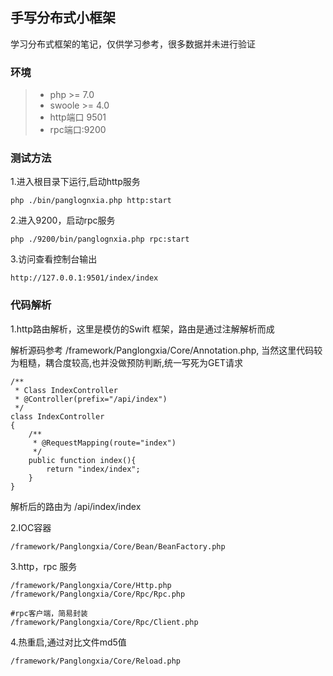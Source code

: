 ## 手写分布式小框架

学习分布式框架的笔记，仅供学习参考，很多数据并未进行验证

### 环境
>+ php >= 7.0
>+ swoole >= 4.0
>+ http端口 9501
>+ rpc端口:9200

### 测试方法

1.进入根目录下运行,启动http服务
```
php ./bin/panglognxia.php http:start
```
2.进入9200，启动rpc服务
```
php ./9200/bin/panglognxia.php rpc:start
```

3.访问查看控制台输出
```
http://127.0.0.1:9501/index/index
```

### 代码解析
1.http路由解析，这里是模仿的Swift 框架，路由是通过注解解析而成

解析源码参考 /framework/Panglongxia/Core/Annotation.php,
当然这里代码较为粗糙，耦合度较高,也并没做预防判断,统一写死为GET请求
```
/**
 * Class IndexController
 * @Controller(prefix="/api/index")
 */
class IndexController
{
    /**
     * @RequestMapping(route="index")
     */
    public function index(){
        return "index/index";
    }
}
```
解析后的路由为 /api/index/index

2.IOC容器
```
/framework/Panglongxia/Core/Bean/BeanFactory.php
```

3.http，rpc 服务
```
/framework/Panglongxia/Core/Http.php
/framework/Panglongxia/Core/Rpc/Rpc.php

#rpc客户端，简易封装
/framework/Panglongxia/Core/Rpc/Client.php
```
4.热重启,通过对比文件md5值
```
/framework/Panglongxia/Core/Reload.php
```
